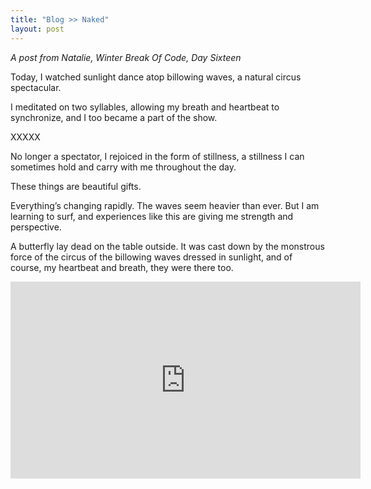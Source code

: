 ```yaml
---
title: "Blog >> Naked"
layout: post
---
```


*A post from Natalie, Winter Break Of Code, Day Sixteen*

Today, I watched sunlight dance atop billowing waves,
a natural circus spectacular.

I meditated on two syllables,
allowing my breath and heartbeat
to synchronize,
and I too became a part of the show.

XXXXX

No longer a spectator,
I rejoiced in the form of stillness,
a stillness I can sometimes hold
and carry with me throughout the day.

These things are beautiful gifts.

Everything’s changing rapidly.
The waves seem heavier than ever.
But I am learning to surf,
and experiences like this
are giving me strength and perspective.


A butterfly lay dead on the table outside.
It was cast down by the monstrous force
of the circus
of the billowing waves dressed in sunlight,
and of course,
my heartbeat and  breath,
they were there too.

<iframe width="560" height="315" src="https://www.youtube.com/embed/KwBNuJLmXr8" frameborder="0" allowfullscreen></iframe>
